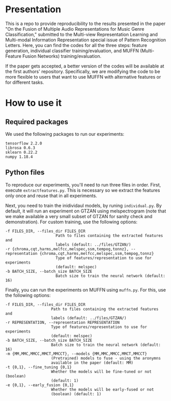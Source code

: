 # Presentation
This is a repo to provide reproducibility to the results presented in the paper "On the Fusion of Multiple Audio Representations for Music Genre Classification," submitted to the Multi-view Representation Learning and Multi-modal Information Representation special issue of Pattern Recognition Letters. Here, you can find the codes for all the three steps: feature generation, individual classifier training/evaluation, and MUFFN (Multi-Feature Fusion Networks) training/evaluation.

If the paper gets accepted, a better version of the codes will be available at the first authors' repository. Specifically, we are modifying the code to be more flexible to users that want to use MUFFN with alternative features or for different tasks.

# How to use it
## Required packages
We used the following packages to run our experiments:
```
tensorflow 2.2.0
librosa 0.6.3
sklearn 0.22.2
numpy 1.18.4
```

## Python files
To reproduce our experiments, you'll need to run three files in order. First, execute ```extractfeatures.py```. This is necessary so we extract the features only once and reuse that in all experiments.

Next, you need to train the inidividaul models, by runing ```individual.py```. By default, it will run an experiment on GTZAN using melspectrogram (note that we make available a very small subset of GTZAN for sanity check and demonstration). For custom training, use the following options:
```
-f FILES_DIR, --files_dir FILES_DIR
                      Path to files containing the extracted features and
                      labels (default: ../files/GTZAN/)
-r {chroma,cqt,harms,melfcc,melspec,ssm,tempog,tonnz}, --representation {chroma,cqt,harms,melfcc,melspec,ssm,tempog,tonnz}
                      Type of features/representation to use for experiments
                      (default: melspec)
-b BATCH_SIZE, --batch_size BATCH_SIZE
                      Batch size to train the neural network (default: 16)
```

Finally, you can run the experiments on MUFFN using ```muffn.py```. For this, use the following options:
```
-f FILES_DIR, --files_dir FILES_DIR
                    Path to files containing the extracted features and
                    labels (default: ../files/GTZAN/)
-r REPRESENTATION, --representation REPRESENTATION
                    Type of features/representation to use for experiments
                    (default: melspec)
-b BATCH_SIZE, --batch_size BATCH_SIZE
                    Batch size to train the neural network (default: 16)
-m {MM,MMC,MMCC,MMCT,MMCCT}, --models {MM,MMC,MMCC,MMCT,MMCCT}
                    (Pretrained) models to fuse - using the aronymns
                    available in the paper (default: MM)
-t {0,1}, --fine_tuning {0,1}
                    Whether the models will be fine-tuned or not (boolean)
                    (default: 1)
-e {0,1}, --early_fusion {0,1}
                    Whether the models will be early-fused or not
                    (boolean) (default: 1)
```
